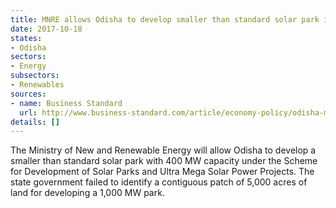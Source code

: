 ```yaml
---
title: MNRE allows Odisha to develop smaller than standard solar park in the state
date: 2017-10-18
states:
- Odisha
sectors:
- Energy
subsectors:
- Renewables
sources:
- name: Business Standard
  url: http://www.business-standard.com/article/economy-policy/odisha-more-than-halves-solar-park-capacity-to-400-mw-on-land-constraints-117101000767_1.html
details: []
---
```


The Ministry of New and Renewable Energy will allow Odisha to develop a smaller than standard solar park with 400 MW capacity under the Scheme for Development of Solar Parks and Ultra Mega Solar Power Projects. The state government failed to identify a contiguous patch of 5,000 acres of land for developing a 1,000 MW park.
